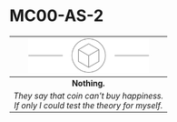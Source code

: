 # MC00-AS-2

| <img src="../images/card-icons/d6.png" height="60" /> |
|:---:|
| **Nothing.** |
| *They say that coin can't buy happiness.<br>If only I could test the theory for myself.* |
